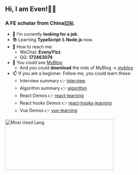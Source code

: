## Hi, I am Even!👋🏻
### A FE scholar from China🇨🇳.

- 🔭 I’m currently **looking for a job**.
- 📚 Learning **TypeScript** & **Node.js** now.
- 💬 How to reach me:
  - WeChat: **EvenyYlzz**
  - QQ:  **172463074**
- 🌱 You could see [MyBlog](https://juejin.cn/user/4195392104182365/posts)
  - And you could **download** the mds of MyBlog -> [myblog](https://github.com/EvenyYlzz/myblog)
- 📫 If you are a beginner. Follow me, you could learn these:
  - Interview summary 👉 [interview](https://github.com/EvenyYlzz/interview)
  - Algorithm summary 👉 [algorithm](https://github.com/EvenyYlzz/algorithm)
  - React Demos 👉 [react-learning](https://github.com/EvenyYlzz/react-learning)
  - React hooks Demos 👉 [react-hooks-learning](https://github.com/EvenyYlzz/react-hooks-learning)
  - Vue Demos 👉 [vue-learning](https://github.com/EvenyYlzz/vue-learning)

<img width="350px" height="165px" alt="Most Used Lang" src="https://github-readme-stats.vercel.app/api/top-langs/?username=EvenyYlzz&layout=compact"/>
